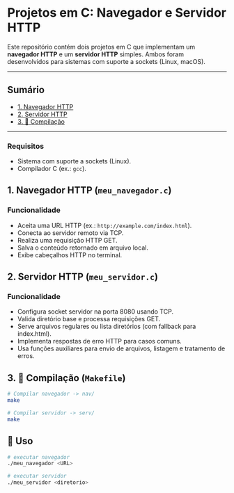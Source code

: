 # Projetos em C: Navegador e Servidor HTTP

Este repositório contém dois projetos em C que implementam um **navegador HTTP** e um **servidor HTTP** simples. Ambos foram desenvolvidos para sistemas com suporte a sockets (Linux, macOS).

---

## Sumário

- [1. Navegador HTTP](#1-navegador-http-meu_navegadorc)
- [2. Servidor HTTP](#2-servidor-http-meu_servidorc)
- [3. 🔧 Compilação](#3-🔧-compilação_Makefile)
---
### Requisitos

- Sistema com suporte a sockets (Linux).
- Compilador C (ex.: `gcc`).

## 1. Navegador HTTP (`meu_navegador.c`)

### Funcionalidade

- Aceita uma URL HTTP (ex.: `http://example.com/index.html`).
- Conecta ao servidor remoto via TCP.
- Realiza uma requisição HTTP GET.
- Salva o conteúdo retornado em arquivo local.
- Exibe cabeçalhos HTTP no terminal.


## 2. Servidor HTTP (`meu_servidor.c`)

### Funcionalidade

- Configura socket servidor na porta 8080 usando TCP.
- Valida diretório base e processa requisições GET.
- Serve arquivos regulares ou lista diretórios (com fallback para index.html).
- Implementa respostas de erro HTTP para casos comuns.
- Usa funções auxiliares para envio de arquivos, listagem e tratamento de erros.


## 3. 🔧 Compilação (`Makefile`)

```bash
# Compilar navegador -> nav/
make

# Compilar servidor -> serv/
make

```

## 🤖 Uso 

```bash
# executar navegador
./meu_navegador <URL>

# executar servidor
./meu_servidor <diretorio>

```


